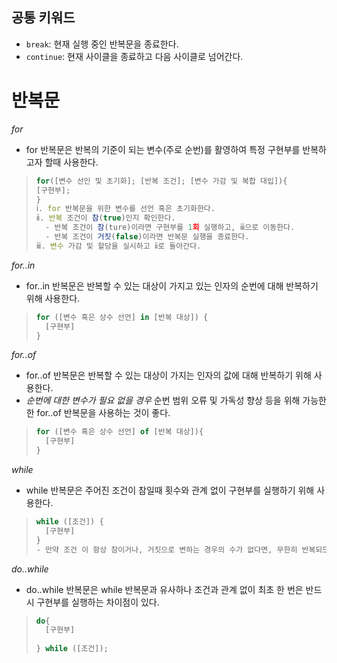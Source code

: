 ## 공통 키워드

- `break`: 현재 실행 중인 반복문을 종료한다.
- `continue`: 현재 사이클을 종료하고 다음 사이클로 넘어간다.



# 반복문
*for*
- for 반복문은 반복의 기준이 되는 변수(주로 순번)를 활영하여 특정 구현부를 반복하고자 할때 사용한다.
> ```javascript
> for([변수 선인 및 초기화]; [반복 조건]; [변수 가감 및 복합 대입]){
> [구현부];
> }
> ⅰ. for 반복문을 위한 변수를 선언 혹은 초기화한다.
> ⅱ. 반복 조건이 참(true)인지 확인한다.
>   - 반복 조건이 참(ture)이라면 구현부를 1회 실행하고, ⅲ으로 이동한다.
>   - 반복 조건이 거짓(false)이라면 반복문 실행을 종료한다.
> ⅲ. 변수 가감 및 할당을 실시하고 ⅱ로 돌아간다.
> ```
*for..in*
- for..in 반복문은 반복할 수 있는 대상이 가지고 있는 인자의 순번에 대해 반복하기 위해 사용한다.
> ```javascript
> for ([변수 혹은 상수 선언] in [반복 대상]) {
>   [구현부]
> }
> ```

*for..of*
- for..of 반복문은 반복할 수 있는 대상이 가지는 인자의 값에 대해 반복하기 위해 사용한다.
- *순번에 대한 변수가 필요 없을 경우* 순번 범위 오류 및 가독성 향상 등을 위해 가능한한 for..of 반복문을 사용하는 것이 좋다.
> ```javascript
> for ([변수 혹은 상수 선언] of [반복 대상]){
>   [구현부]
> }
> ```

*while*
- while 반복문은 주어진 조건이 참일때 횟수와 관계 없이 구현부를 실행하기 위해 사용한다.
> ```javascript
> while ([조건]) {
>   [구현부]
> }
> - 만약 조건 이 항상 참이거나, 거짓으로 변하는 경우의 수가 없다면, 무한히 반복되므로 유의해야 한다.
> ```

*do..while*
- do..while 반복문은 while 반복문과 유사하나 조건과 관계 없이 최초 한 번은 반드시 구현부를 실행하는 차이점이 있다.
> ```javascript
> do{
>   [구현부]
>   
> } while ([조건]);
> ```
> 